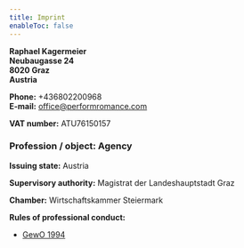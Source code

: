 ```yaml
---
title: Imprint
enableToc: false
---
```


**Raphael Kagermeier**  
**Neubaugasse 24**  
**8020 Graz**  
**Austria**

**Phone:** +436802200968  
**E-mail:** office@performromance.com

**VAT number:** ATU76150157

### **Profession / object:** Agency

**Issuing state:** Austria

**Supervisory authority:** Magistrat der Landeshauptstadt Graz

**Chamber:** Wirtschaftskammer Steiermark

**Rules of professional conduct:**

-   [GewO 1994](https://www.ris.bka.gv.at/GeltendeFassung.wxe?Abfrage=Bundesnormen&Gesetzesnummer=10007517)